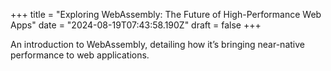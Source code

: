 +++
title = "Exploring WebAssembly: The Future of High-Performance Web Apps"
date = "2024-08-19T07:43:58.190Z"
draft = false
+++

  An introduction to WebAssembly, detailing how it’s bringing near-native performance to web applications.
        